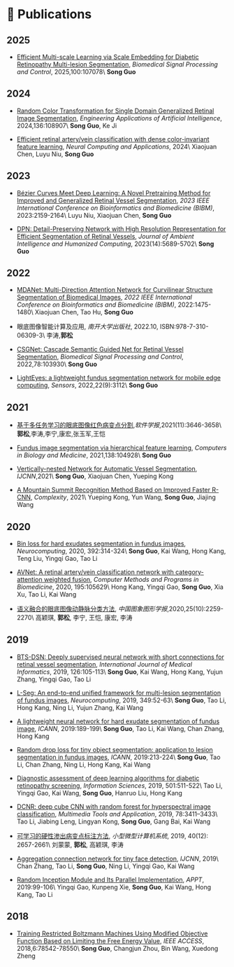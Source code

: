 # 📝 Publications 

## 2025
* [Efficient Multi-scale Learning via Scale Embedding for Diabetic Retinopathy Multi-lesion Segmentation](https://doi.org/10.1016/j.bspc.2024.107078), *Biomedical Signal Processing and Control*, 2025,100:107078\\
**Song Guo**

## 2024
* [Random Color Transformation for Single Domain Generalized Retinal Image Segmentation](https://doi.org/10.1016/j.engappai.2024.108907), *Engineering Applications of Artificial Intelligence*, 2024,136:108907\\
**Song Guo**, Ke Ji
  
* [Efficient retinal artery/vein classification with dense color-invariant
feature learning](https://doi.org/10.1007/s00521-024-10696-z), *Neural Computing and Applications*, 2024\\
Xiaojuan Chen, Luyu Niu, **Song Guo**
  
## 2023
* [Bézier Curves Meet Deep Learning: A Novel Pretraining Method for Improved and Generalized Retinal Vessel Segmentation](https://ieeexplore.ieee.org/document/10385674), *2023 IEEE International Conference on Bioinformatics and Biomedicine (BIBM)*, 2023:2159-2164\\
Luyu Niu, Xiaojuan Chen, **Song Guo**

* [DPN: Detail-Preserving Network with High Resolution Representation for Efficient Segmentation of Retinal Vessels](https://doi.org/10.1007/s12652-021-03422-3), *Journal of Ambient Intelligence and Humanized Computing*, 2023(14):5689-5702\\
**Song Guo**

## 2022
* [MDANet: Multi-Direction Attention Network for Curvilinear Structure Segmentation of Biomedical Images](https://ieeexplore.ieee.org/document/9994996), *2022 IEEE International Conference on Bioinformatics and Biomedicine (BIBM)*, 2022:1475-1480\\
Xiaojuan Chen, Tao Hu, **Song Guo**

* 眼底图像智能计算及应用, *南开大学出版社*, 2022.10, ISBN:978-7-310-06309-3\\
李涛,**郭松**

* [CSGNet: Cascade Semantic Guided Net for Retinal Vessel Segmentation](https://doi.org/10.1016/j.bspc.2022.103930), *Biomedical Signal Processing and Control*, 2022,78:103930\\
**Song Guo**

* [LightEyes: a lightweight fundus segmentation network for mobile edge computing](https://doi.org/10.3390/s22093112), *Sensors*, 2022,22(9):3112\\
**Song Guo**

## 2021
* [基于多任务学习的眼底图像红色病变点分割](https://doi.org/10.13328/j.cnki.jos.006038),*软件学报*,2021(11):3646-3658\\
**郭松**,李涛,李宁,康宏,张玉军,王恺

* [Fundus image segmentation via hierarchical feature learning](https://doi.org/10.1016/j.compbiomed.2021.104928), *Computers in Biology and Medicine*, 2021,138:104928\\
**Song Guo**

* [Vertically-nested Network for Automatic Vessel Segmentation](https://doi.org/10.1109/IJCNN52387.2021.9533943), *IJCNN*,2021\\
**Song Guo**, Xiaojuan Chen, Yueping Kong

* [A Mountain Summit Recognition Method Based on Improved Faster R-CNN](https://doi.org/10.1155/2021/8235108), *Complexity*, 2021\\
Yueping Kong, Yun Wang, **Song Guo**, Jiajing Wang

## 2020
* [Bin loss for hard exudates segmentation in fundus images](https://doi.org/10.1016/j.neucom.2018.10.103), *Neurocomputing*, 2020, 392:314-324\\
**Song Guo**, Kai Wang, Hong Kang, Teng Liu, Yingqi Gao, Tao Li

* [AVNet: A retinal artery/vein classification network with category-attention weighted fusion](https://doi.org/10.1016/j.cmpb.2020.105629), *Computer Methods and Programs in Biomedicine*, 2020, 195:105629\\
Hong Kang, Yingqi Gao, **Song Guo**, Xia Xu, Tao Li, Kai Wang

* [语义融合的眼底图像动静脉分类方法](https://doi.org/10.11834/jig.200187), *中国图象图形学报*,2020,25(10):2259-2270\\
高颖琪, **郭松**, 李宁, 王恺, 康宏, 李涛

## 2019
* [BTS-DSN: Deeply supervised neural network with short connections for retinal vessel segmentation](https://doi.org/10.1016/j.ijmedinf.2019.03.015), *International Journal of Medical Informatics*, 2019, 126:105-113\\
**Song Guo**, Kai Wang, Hong Kang, Yujun Zhang, Yingqi Gao, Tao Li

* [L-Seg: An end-to-end unified framework for multi-lesion segmentation of fundus images](https://doi.org/10.1016/j.neucom.2019.04.019), *Neurocomputing*, 2019, 349:52-63\\
**Song Guo**, Tao Li, Hong Kang, Ning Li, Yujun Zhang, Kai Wang

* [A lightweight neural network for hard exudate segmentation of fundus image](https://doi.org/10.1007/978-3-030-30508-6_16), *ICANN*, 2019:189-199\\
**Song Guo**, Tao Li, Kai Wang, Chan Zhang, Hong Kang

* [Random drop loss for tiny object segmentation: application to lesion segmentation in fundus images](https://doi.org/10.1007/978-3-030-30508-6_18), *ICANN*, 2019:213-224\\
**Song Guo**, Tao Li, Chan Zhang, Ning Li, Hong Kang, Kai Wang

* [Diagnostic assessment of deep learning algorithms for diabetic retinopathy screening](https://doi.org/10.1016/j.ins.2019.06.011), *Information Sciences*, 2019, 501:511-522\\
Tao Li, Yingqi Gao, Kai Wang, **Song Guo**, Hanruo Liu, Hong Kang

* [DCNR: deep cube CNN with random forest for hyperspectral image classification](https://doi.org/10.1007/s11042-018-5986-5), *Multimedia Tools and Application*, 2019, 78:3411–3433\\
Tao Li, Jiabing Leng, Lingyan Kong, **Song Guo**, Gang Bai, Kai Wang

* [可学习的硬性渗出病变点标注方法](http://xwxt.sict.ac.cn/CN/abstract/abstract5227.shtml), *小型微型计算机系统*, 2019, 40(12): 2657-2661\\
刘蒙蒙, **郭松**, 高颖琪, 李涛

* [Aggregation connection network for tiny face detection](https://doi.org/10.1109/IJCNN.2019.8852083), *IJCNN*, 2019\\
Chan Zhang, Tao Li, **Song Guo**, Ning Li, Yingqi Gao, Kai Wang

* [Random Inception Module and Its Parallel Implementation](https://doi.org/10.1007/978-3-030-29611-7_8), *APPT*, 2019:99-106\\
Yingqi Gao, Kunpeng Xie, **Song Guo**, Kai Wang, Hong Kang, Tao Li

## 2018
* [Training Restricted Boltzmann Machines Using Modified Objective Function Based on Limiting the Free Energy Value](https://doi.org/10.1109/ACCESS.2018.2885071), *IEEE ACCESS*, 2018,6:78542-78550\\
**Song Guo**, Changjun Zhou, Bin Wang, Xuedong Zheng 
